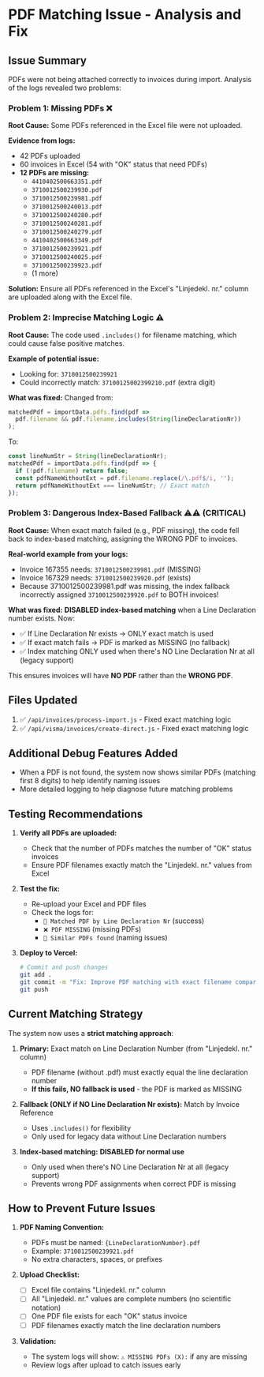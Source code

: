 # PDF Matching Issue - Analysis and Fix

## Issue Summary

PDFs were not being attached correctly to invoices during import. Analysis of the logs revealed two problems:

### Problem 1: Missing PDFs ❌
**Root Cause:** Some PDFs referenced in the Excel file were not uploaded.

**Evidence from logs:**
- 42 PDFs uploaded
- 60 invoices in Excel (54 with "OK" status that need PDFs)
- **12 PDFs are missing:**
  - `4410402500663351.pdf`
  - `3710012500239930.pdf`
  - `3710012500239981.pdf`
  - `3710012500240013.pdf`
  - `3710012500240280.pdf`
  - `3710012500240281.pdf`
  - `3710012500240279.pdf`
  - `4410402500663349.pdf`
  - `3710012500239921.pdf`
  - `3710012500240025.pdf`
  - `3710012500239923.pdf`
  - (1 more)

**Solution:** Ensure all PDFs referenced in the Excel's "Linjedekl. nr." column are uploaded along with the Excel file.

### Problem 2: Imprecise Matching Logic ⚠️
**Root Cause:** The code used `.includes()` for filename matching, which could cause false positive matches.

**Example of potential issue:**
- Looking for: `3710012500239921`
- Could incorrectly match: `37100125002399210.pdf` (extra digit)

**What was fixed:**
Changed from:
```javascript
matchedPdf = importData.pdfs.find(pdf => 
  pdf.filename && pdf.filename.includes(String(lineDeclarationNr))
);
```

To:
```javascript
const lineNumStr = String(lineDeclarationNr);
matchedPdf = importData.pdfs.find(pdf => {
  if (!pdf.filename) return false;
  const pdfNameWithoutExt = pdf.filename.replace(/\.pdf$/i, '');
  return pdfNameWithoutExt === lineNumStr; // Exact match
});
```

### Problem 3: Dangerous Index-Based Fallback ⚠️⚠️ (CRITICAL)
**Root Cause:** When exact match failed (e.g., PDF missing), the code fell back to index-based matching, assigning the WRONG PDF to invoices.

**Real-world example from your logs:**
- Invoice 167355 needs: `3710012500239981.pdf` (MISSING)
- Invoice 167329 needs: `3710012500239920.pdf` (exists)
- Because 3710012500239981.pdf was missing, the index fallback incorrectly assigned `3710012500239920.pdf` to BOTH invoices!

**What was fixed:**
**DISABLED index-based matching** when a Line Declaration number exists. Now:
- ✅ If Line Declaration Nr exists → ONLY exact match is used
- ✅ If exact match fails → PDF is marked as MISSING (no fallback)
- ✅ Index matching ONLY used when there's NO Line Declaration Nr at all (legacy support)

This ensures invoices will have **NO PDF** rather than the **WRONG PDF**.

## Files Updated

1. ✅ `/api/invoices/process-import.js` - Fixed exact matching logic
2. ✅ `/api/visma/invoices/create-direct.js` - Fixed exact matching logic

## Additional Debug Features Added

- When a PDF is not found, the system now shows similar PDFs (matching first 8 digits) to help identify naming issues
- More detailed logging to help diagnose future matching problems

## Testing Recommendations

1. **Verify all PDFs are uploaded:**
   - Check that the number of PDFs matches the number of "OK" status invoices
   - Ensure PDF filenames exactly match the "Linjedekl. nr." values from Excel

2. **Test the fix:**
   - Re-upload your Excel and PDF files
   - Check the logs for:
     - `📎 Matched PDF by Line Declaration Nr` (success)
     - `❌ PDF MISSING` (missing PDFs)
     - `📎 Similar PDFs found` (naming issues)

3. **Deploy to Vercel:**
   ```bash
   # Commit and push changes
   git add .
   git commit -m "Fix: Improve PDF matching with exact filename comparison"
   git push
   ```

## Current Matching Strategy

The system now uses a **strict matching approach**:

1. **Primary:** Exact match on Line Declaration Number (from "Linjedekl. nr." column)
   - PDF filename (without .pdf) must exactly equal the line declaration number
   - **If this fails, NO fallback is used** - the PDF is marked as MISSING
   
2. **Fallback (ONLY if NO Line Declaration Nr exists):** Match by Invoice Reference
   - Uses `.includes()` for flexibility
   - Only used for legacy data without Line Declaration numbers
   
3. **Index-based matching:** **DISABLED for normal use**
   - Only used when there's NO Line Declaration Nr at all (legacy support)
   - Prevents wrong PDF assignments when correct PDF is missing

## How to Prevent Future Issues

1. **PDF Naming Convention:**
   - PDFs must be named: `{LineDeclarationNumber}.pdf`
   - Example: `3710012500239921.pdf`
   - No extra characters, spaces, or prefixes

2. **Upload Checklist:**
   - [ ] Excel file contains "Linjedekl. nr." column
   - [ ] All "Linjedekl. nr." values are complete numbers (no scientific notation)
   - [ ] One PDF file exists for each "OK" status invoice
   - [ ] PDF filenames exactly match the line declaration numbers

3. **Validation:**
   - The system logs will show: `⚠️ MISSING PDFs (X):` if any are missing
   - Review logs after upload to catch issues early

